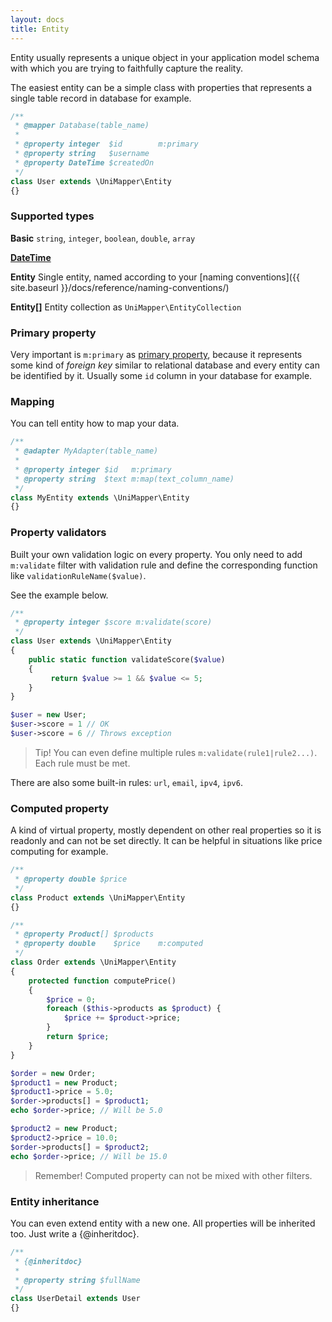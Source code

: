 ```yaml
---
layout: docs
title: Entity
---
```


Entity usually represents a unique object in your application model schema with which you are trying to faithfully capture the reality.

The easiest entity can be a simple class with properties that represents a single table record in database for example.

~~~ php
/**
 * @mapper Database(table_name)
 *
 * @property integer  $id        m:primary
 * @property string   $username
 * @property DateTime $createdOn
 */
class User extends \UniMapper\Entity
{}
~~~

### Supported types

**Basic** `string`, `integer`, `boolean`, `double`, `array`

**[DateTime](http://www.php.net/manual/en/class.datetime.php)**

**Entity** Single entity, named according to your [naming conventions]({{ site.baseurl }}/docs/reference/naming-conventions/)

**Entity\[\]** Entity collection as `UniMapper\EntityCollection`

### Primary property
Very important is `m:primary` as [primary property](#primary-property), because it represents some kind of *foreign key* similar to relational database and every entity can be identified by it. Usually some `id` column in your database for example.

### Mapping
You can tell entity how to map your data.

~~~ php
/**
 * @adapter MyAdapter(table_name)
 *
 * @property integer $id   m:primary
 * @property string  $text m:map(text_column_name)
 */
class MyEntity extends \UniMapper\Entity
{}
~~~

### Property validators
Built your own validation logic on every property. You only need to add `m:validate` filter with validation rule and define the corresponding function like `validationRuleName($value)`.

See the example below.

~~~ php
/**
 * @property integer $score m:validate(score)
 */
class User extends \UniMapper\Entity
{
    public static function validateScore($value)
    {
         return $value >= 1 && $value <= 5;
    }
}

$user = new User;
$user->score = 1 // OK
$user->score = 6 // Throws exception
~~~

> Tip! You can even define multiple rules `m:validate(rule1|rule2...)`. Each rule must be met.

There are also some built-in rules: `url`, `email`, `ipv4`, `ipv6`.

### Computed property
A kind of virtual property, mostly dependent on other real properties so it is readonly and can not be set directly. It can be helpful in situations like price computing for example.

~~~ php
/**
 * @property double $price
 */
class Product extends \UniMapper\Entity
{}

/**
 * @property Product[] $products
 * @property double    $price    m:computed
 */
class Order extends \UniMapper\Entity
{
    protected function computePrice()
    {
    	$price = 0;
    	foreach ($this->products as $product) {
    	    $price += $product->price;
    	}
        return $price;
    }
}

$order = new Order;
$product1 = new Product;
$product1->price = 5.0;
$order->products[] = $product1;
echo $order->price; // Will be 5.0

$product2 = new Product;
$product2->price = 10.0;
$order->products[] = $product2;
echo $order->price; // Will be 15.0
~~~

> Remember! Computed property can not be mixed with other filters.

### Entity inheritance
You can even extend entity with a new one. All properties will be inherited too. Just write a {@inheritdoc}.

~~~ php
/**
 * {@inheritdoc}
 *
 * @property string $fullName
 */
class UserDetail extends User
{}
~~~